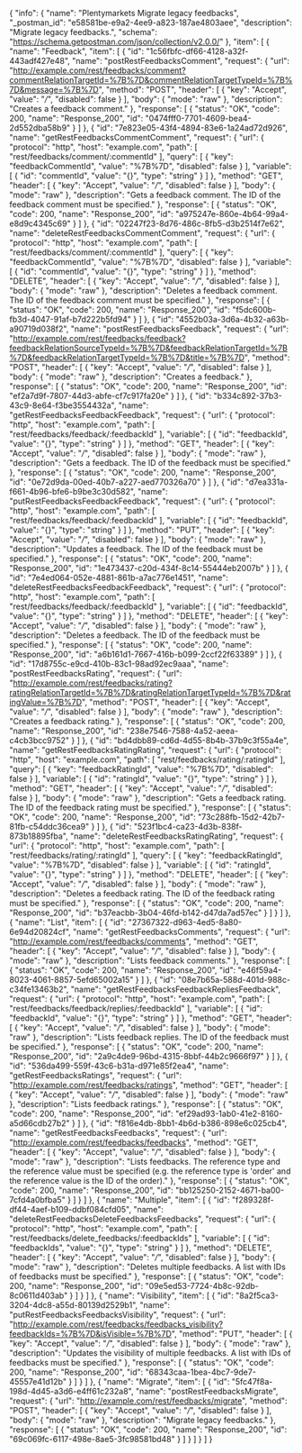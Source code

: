 {
  "info": {
    "name": "Plentymarkets Migrate legacy feedbacks",
    "_postman_id": "e58581be-e9a2-4ee9-a823-187ae4803aee",
    "description": "Migrate legacy feedbacks.",
    "schema": "https://schema.getpostman.com/json/collection/v2.0.0/"
  },
  "item": [
    {
      "name": "Feedback",
      "item": [
        {
          "id": "1c56fbfc-df66-4128-a32f-443adf427e48",
          "name": "postRestFeedbacksComment",
          "request": {
            "url": "http://example.com/rest/feedbacks/comment?commentRelationTargetId=%7B%7D&commentRelationTargetTypeId=%7B%7D&message=%7B%7D",
            "method": "POST",
            "header": [
              {
                "key": "Accept",
                "value": "*/*",
                "disabled": false
              }
            ],
            "body": {
              "mode": "raw"
            },
            "description": "Creates a feedback comment."
          },
          "response": [
            {
              "status": "OK",
              "code": 200,
              "name": "Response_200",
              "id": "0474fff0-7701-4609-bea4-2d552dba58b9"
            }
          ]
        },
        {
          "id": "7e823e05-43f4-4894-83e6-1a24ad72d926",
          "name": "getRestFeedbacksCommentComment",
          "request": {
            "url": {
              "protocol": "http",
              "host": "example.com",
              "path": [
                "rest/feedbacks/comment/:commentId"
              ],
              "query": [
                {
                  "key": "feedbackCommentId",
                  "value": "%7B%7D",
                  "disabled": false
                }
              ],
              "variable": [
                {
                  "id": "commentId",
                  "value": "{}",
                  "type": "string"
                }
              ]
            },
            "method": "GET",
            "header": [
              {
                "key": "Accept",
                "value": "*/*",
                "disabled": false
              }
            ],
            "body": {
              "mode": "raw"
            },
            "description": "Gets a feedback comment. The ID of the feedback comment must be specified."
          },
          "response": [
            {
              "status": "OK",
              "code": 200,
              "name": "Response_200",
              "id": "a975247e-860e-4b64-99a4-e8d9c4345c69"
            }
          ]
        },
        {
          "id": "02247f23-8d76-486c-8fb5-d3b2514f7e62",
          "name": "deleteRestFeedbacksCommentComment",
          "request": {
            "url": {
              "protocol": "http",
              "host": "example.com",
              "path": [
                "rest/feedbacks/comment/:commentId"
              ],
              "query": [
                {
                  "key": "feedbackCommentId",
                  "value": "%7B%7D",
                  "disabled": false
                }
              ],
              "variable": [
                {
                  "id": "commentId",
                  "value": "{}",
                  "type": "string"
                }
              ]
            },
            "method": "DELETE",
            "header": [
              {
                "key": "Accept",
                "value": "*/*",
                "disabled": false
              }
            ],
            "body": {
              "mode": "raw"
            },
            "description": "Deletes a feedback comment. The ID of the feedback comment must be specified."
          },
          "response": [
            {
              "status": "OK",
              "code": 200,
              "name": "Response_200",
              "id": "f5dc600b-fb3d-4047-91af-b7d222b5fd94"
            }
          ]
        },
        {
          "id": "4552b03a-3d6a-4b32-a63b-a90719d038f2",
          "name": "postRestFeedbacksFeedback",
          "request": {
            "url": "http://example.com/rest/feedbacks/feedback?feedbackRelationSourceTypeId=%7B%7D&feedbackRelationTargetId=%7B%7D&feedbackRelationTargetTypeId=%7B%7D&title=%7B%7D",
            "method": "POST",
            "header": [
              {
                "key": "Accept",
                "value": "*/*",
                "disabled": false
              }
            ],
            "body": {
              "mode": "raw"
            },
            "description": "Creates a feedback."
          },
          "response": [
            {
              "status": "OK",
              "code": 200,
              "name": "Response_200",
              "id": "ef2a7d9f-7807-44d3-abfe-cf7c917fa20e"
            }
          ]
        },
        {
          "id": "b334c892-37b3-43c9-8e64-f3be3554432a",
          "name": "getRestFeedbacksFeedbackFeedback",
          "request": {
            "url": {
              "protocol": "http",
              "host": "example.com",
              "path": [
                "rest/feedbacks/feedback/:feedbackId"
              ],
              "variable": [
                {
                  "id": "feedbackId",
                  "value": "{}",
                  "type": "string"
                }
              ]
            },
            "method": "GET",
            "header": [
              {
                "key": "Accept",
                "value": "*/*",
                "disabled": false
              }
            ],
            "body": {
              "mode": "raw"
            },
            "description": "Gets a feedback. The ID of the feedback must be specified."
          },
          "response": [
            {
              "status": "OK",
              "code": 200,
              "name": "Response_200",
              "id": "0e72d9da-00ed-40b7-a227-aed770326a70"
            }
          ]
        },
        {
          "id": "d7ea331a-f661-4b96-bfe6-b9be3c30d582",
          "name": "putRestFeedbacksFeedbackFeedback",
          "request": {
            "url": {
              "protocol": "http",
              "host": "example.com",
              "path": [
                "rest/feedbacks/feedback/:feedbackId"
              ],
              "variable": [
                {
                  "id": "feedbackId",
                  "value": "{}",
                  "type": "string"
                }
              ]
            },
            "method": "PUT",
            "header": [
              {
                "key": "Accept",
                "value": "*/*",
                "disabled": false
              }
            ],
            "body": {
              "mode": "raw"
            },
            "description": "Updates a feedback. The ID of the feedback must be specified."
          },
          "response": [
            {
              "status": "OK",
              "code": 200,
              "name": "Response_200",
              "id": "1e473437-c20d-434f-8c14-55444eb2007b"
            }
          ]
        },
        {
          "id": "7e4ed064-052e-4881-861b-a7ac776e1451",
          "name": "deleteRestFeedbacksFeedbackFeedback",
          "request": {
            "url": {
              "protocol": "http",
              "host": "example.com",
              "path": [
                "rest/feedbacks/feedback/:feedbackId"
              ],
              "variable": [
                {
                  "id": "feedbackId",
                  "value": "{}",
                  "type": "string"
                }
              ]
            },
            "method": "DELETE",
            "header": [
              {
                "key": "Accept",
                "value": "*/*",
                "disabled": false
              }
            ],
            "body": {
              "mode": "raw"
            },
            "description": "Deletes a feedback. The ID of the feedback must be specified."
          },
          "response": [
            {
              "status": "OK",
              "code": 200,
              "name": "Response_200",
              "id": "a6b161d1-7667-416b-b099-2ccf22f63389"
            }
          ]
        },
        {
          "id": "17d8755c-e9cd-410b-83c1-98ad92ec9aaa",
          "name": "postRestFeedbacksRating",
          "request": {
            "url": "http://example.com/rest/feedbacks/rating?ratingRelationTargetId=%7B%7D&ratingRelationTargetTypeId=%7B%7D&ratingValue=%7B%7D",
            "method": "POST",
            "header": [
              {
                "key": "Accept",
                "value": "*/*",
                "disabled": false
              }
            ],
            "body": {
              "mode": "raw"
            },
            "description": "Creates a feedback rating."
          },
          "response": [
            {
              "status": "OK",
              "code": 200,
              "name": "Response_200",
              "id": "238e7546-7588-4a52-aeea-c4cb3bcc9752"
            }
          ]
        },
        {
          "id": "bd4dbb89-cd6d-4d55-8b4b-37b9c3f55a4e",
          "name": "getRestFeedbacksRatingRating",
          "request": {
            "url": {
              "protocol": "http",
              "host": "example.com",
              "path": [
                "rest/feedbacks/rating/:ratingId"
              ],
              "query": [
                {
                  "key": "feedbackRatingId",
                  "value": "%7B%7D",
                  "disabled": false
                }
              ],
              "variable": [
                {
                  "id": "ratingId",
                  "value": "{}",
                  "type": "string"
                }
              ]
            },
            "method": "GET",
            "header": [
              {
                "key": "Accept",
                "value": "*/*",
                "disabled": false
              }
            ],
            "body": {
              "mode": "raw"
            },
            "description": "Gets a feedback rating. The ID of the feedback rating must be specified."
          },
          "response": [
            {
              "status": "OK",
              "code": 200,
              "name": "Response_200",
              "id": "73c288fb-15d2-42b7-81fb-c54ddc36cea9"
            }
          ]
        },
        {
          "id": "523f1bc4-ca23-4d3b-838f-873b18895fba",
          "name": "deleteRestFeedbacksRatingRating",
          "request": {
            "url": {
              "protocol": "http",
              "host": "example.com",
              "path": [
                "rest/feedbacks/rating/:ratingId"
              ],
              "query": [
                {
                  "key": "feedbackRatingId",
                  "value": "%7B%7D",
                  "disabled": false
                }
              ],
              "variable": [
                {
                  "id": "ratingId",
                  "value": "{}",
                  "type": "string"
                }
              ]
            },
            "method": "DELETE",
            "header": [
              {
                "key": "Accept",
                "value": "*/*",
                "disabled": false
              }
            ],
            "body": {
              "mode": "raw"
            },
            "description": "Deletes a feedback rating. The ID of the feedback rating must be specified."
          },
          "response": [
            {
              "status": "OK",
              "code": 200,
              "name": "Response_200",
              "id": "b37eacbb-3b04-46fd-b142-d47da7ad57ec"
            }
          ]
        }
      ]
    },
    {
      "name": "List",
      "item": [
        {
          "id": "27367322-d963-4ed5-8a80-6e94d20824cf",
          "name": "getRestFeedbacksComments",
          "request": {
            "url": "http://example.com/rest/feedbacks/comments",
            "method": "GET",
            "header": [
              {
                "key": "Accept",
                "value": "*/*",
                "disabled": false
              }
            ],
            "body": {
              "mode": "raw"
            },
            "description": "Lists feedback comments."
          },
          "response": [
            {
              "status": "OK",
              "code": 200,
              "name": "Response_200",
              "id": "e46f59a4-8023-4061-8857-5efd65002a15"
            }
          ]
        },
        {
          "id": "08e7b65a-588d-401d-988c-c34fe13463b2",
          "name": "getRestFeedbacksFeedbackRepliesFeedback",
          "request": {
            "url": {
              "protocol": "http",
              "host": "example.com",
              "path": [
                "rest/feedbacks/feedback/replies/:feedbackId"
              ],
              "variable": [
                {
                  "id": "feedbackId",
                  "value": "{}",
                  "type": "string"
                }
              ]
            },
            "method": "GET",
            "header": [
              {
                "key": "Accept",
                "value": "*/*",
                "disabled": false
              }
            ],
            "body": {
              "mode": "raw"
            },
            "description": "Lists feedback replies. The ID of the feedback must be specified."
          },
          "response": [
            {
              "status": "OK",
              "code": 200,
              "name": "Response_200",
              "id": "2a9c4de9-96bd-4315-8bbf-44b2c9666f97"
            }
          ]
        },
        {
          "id": "536da499-559f-43c6-b31a-d971e85f2ea4",
          "name": "getRestFeedbacksRatings",
          "request": {
            "url": "http://example.com/rest/feedbacks/ratings",
            "method": "GET",
            "header": [
              {
                "key": "Accept",
                "value": "*/*",
                "disabled": false
              }
            ],
            "body": {
              "mode": "raw"
            },
            "description": "Lists feedback ratings."
          },
          "response": [
            {
              "status": "OK",
              "code": 200,
              "name": "Response_200",
              "id": "ef29ad93-1ab0-41e2-8160-a5d66cdb27b2"
            }
          ]
        },
        {
          "id": "f816e4db-8bb1-4b6d-b386-898e6c025cb4",
          "name": "getRestFeedbacksFeedbacks",
          "request": {
            "url": "http://example.com/rest/feedbacks/feedbacks",
            "method": "GET",
            "header": [
              {
                "key": "Accept",
                "value": "*/*",
                "disabled": false
              }
            ],
            "body": {
              "mode": "raw"
            },
            "description": "Lists feedbacks. The reference type and the reference value must be specified (e.g. the reference type is 'order' and the reference value is the ID of the order)."
          },
          "response": [
            {
              "status": "OK",
              "code": 200,
              "name": "Response_200",
              "id": "bb125250-2152-4671-ba00-7cfd4a0bfba5"
            }
          ]
        }
      ]
    },
    {
      "name": "Multiple",
      "item": [
        {
          "id": "f289328f-df44-4aef-b109-ddbf084cfd05",
          "name": "deleteRestFeedbacksDeleteFeedbacksFeedbacks",
          "request": {
            "url": {
              "protocol": "http",
              "host": "example.com",
              "path": [
                "rest/feedbacks/delete_feedbacks/:feedbackIds"
              ],
              "variable": [
                {
                  "id": "feedbackIds",
                  "value": "{}",
                  "type": "string"
                }
              ]
            },
            "method": "DELETE",
            "header": [
              {
                "key": "Accept",
                "value": "*/*",
                "disabled": false
              }
            ],
            "body": {
              "mode": "raw"
            },
            "description": "Deletes multiple feedbacks. A list with IDs of feedbacks must be specified."
          },
          "response": [
            {
              "status": "OK",
              "code": 200,
              "name": "Response_200",
              "id": "09e5ed53-7724-4b8c-92db-8c0611d403ab"
            }
          ]
        }
      ]
    },
    {
      "name": "Visibility",
      "item": [
        {
          "id": "8a2f5ca3-3204-4dc8-a55d-80139d2529b1",
          "name": "putRestFeedbacksFeedbacksVisibility",
          "request": {
            "url": "http://example.com/rest/feedbacks/feedbacks_visibility?feedbackIds=%7B%7D&isVisible=%7B%7D",
            "method": "PUT",
            "header": [
              {
                "key": "Accept",
                "value": "*/*",
                "disabled": false
              }
            ],
            "body": {
              "mode": "raw"
            },
            "description": "Updates the visibility of multiple feedbacks. A list with IDs of feedbacks must be specified."
          },
          "response": [
            {
              "status": "OK",
              "code": 200,
              "name": "Response_200",
              "id": "68343caa-1bea-4bc7-9de7-45557e41d12b"
            }
          ]
        }
      ]
    },
    {
      "name": "Migrate",
      "item": [
        {
          "id": "5fc47f8a-198d-4d45-a3d6-e4ff61c232a8",
          "name": "postRestFeedbacksMigrate",
          "request": {
            "url": "http://example.com/rest/feedbacks/migrate",
            "method": "POST",
            "header": [
              {
                "key": "Accept",
                "value": "*/*",
                "disabled": false
              }
            ],
            "body": {
              "mode": "raw"
            },
            "description": "Migrate legacy feedbacks."
          },
          "response": [
            {
              "status": "OK",
              "code": 200,
              "name": "Response_200",
              "id": "69c069fc-6117-498e-8ae5-3fc98581bd48"
            }
          ]
        }
      ]
    }
  ]
}